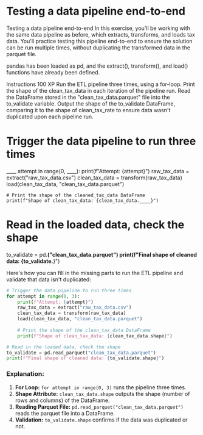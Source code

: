 # Testing a data pipeline end-to-end

Testing a data pipeline end-to-end
In this exercise, you'll be working with the same data pipeline as before, which extracts, transforms, and loads tax data. You'll practice testing this pipeline end-to-end to ensure the solution can be run multiple times, without duplicating the transformed data in the parquet file.

pandas has been loaded as pd, and the extract(), transform(), and load() functions have already been defined.

Instructions
100 XP
Run the ETL pipeline three times, using a for-loop.
Print the shape of the clean_tax_data in each iteration of the pipeline run.
Read the DataFrame stored in the "clean_tax_data.parquet" file into the to_validate variable.
Output the shape of the to_validate DataFrame, comparing it to the shape of clean_tax_rate to ensure data wasn't duplicated upon each pipeline run.

# Trigger the data pipeline to run three times
____ attempt in range(0, ____):
	print(f"Attempt: {attempt}")
	raw_tax_data = extract("raw_tax_data.csv")
	clean_tax_data = transform(raw_tax_data)
	load(clean_tax_data, "clean_tax_data.parquet")
	
	# Print the shape of the cleaned_tax_data DataFrame
	print(f"Shape of clean_tax_data: {clean_tax_data.____}")
    
# Read in the loaded data, check the shape
to_validate = pd.____("clean_tax_data.parquet")
print(f"Final shape of cleaned data: {to_validate.____}")

Here's how you can fill in the missing parts to run the ETL pipeline and validate that data isn't duplicated:

```python
# Trigger the data pipeline to run three times
for attempt in range(0, 3):
    print(f"Attempt: {attempt}")
    raw_tax_data = extract("raw_tax_data.csv")
    clean_tax_data = transform(raw_tax_data)
    load(clean_tax_data, "clean_tax_data.parquet")
    
    # Print the shape of the clean_tax_data DataFrame
    print(f"Shape of clean_tax_data: {clean_tax_data.shape}")

# Read in the loaded data, check the shape
to_validate = pd.read_parquet("clean_tax_data.parquet")
print(f"Final shape of cleaned data: {to_validate.shape}")
```

### Explanation:
1. **For Loop:** `for attempt in range(0, 3)` runs the pipeline three times.
2. **Shape Attribute:** `clean_tax_data.shape` outputs the shape (number of rows and columns) of the DataFrame.
3. **Reading Parquet File:** `pd.read_parquet("clean_tax_data.parquet")` reads the parquet file into a DataFrame.
4. **Validation:** `to_validate.shape` confirms if the data was duplicated or not.